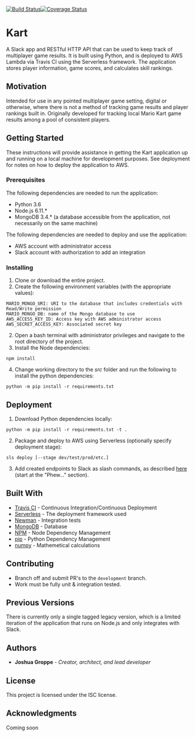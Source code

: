 [![Build Status](https://travis-ci.org/groppe/kart.svg?branch=development)](https://travis-ci.org/groppe/kart)[![Coverage Status](https://coveralls.io/repos/github/groppe/kart/badge.svg?branch=development)](https://coveralls.io/github/groppe/kart?branch=development)
# Kart
A Slack app and RESTful HTTP API that can be used to keep track of multiplayer game results. It is built using Python, and is deployed to AWS Lambda via Travis CI using the Serverless framework. The application stores player information, game scores, and calculates skill rankings.

## Motivation

Intended for use in any pointed multiplayer game setting, digital or otherwise, where there is not a method of tracking game results and player rankings built in. Originally developed for tracking local Mario Kart game results among a pool of consistent players.

## Getting Started

These instructions will provide assistance in getting the Kart application up and running on a local machine for development purposes. See deployment for notes on how to deploy the application to AWS.

### Prerequisites

The following dependencies are needed to run the application:
 - Python 3.6
 - Node.js 6.11.*
 - MongoDB 3.4.* (a database accessible from the application, not necessarily on the same machine)

The following dependencies are needed to deploy and use the application:
 - AWS account with administrator access
 - Slack account with authorization to add an integration

### Installing

1. Clone or download the entire project.
2. Create the following environment variables (with the appropriate values):
```
MARIO_MONGO_URI: URI to the database that includes credentials with Read/Write permission
MARIO_MONGO_DB: name of the Mongo database to use 
AWS_ACCESS_KEY_ID: Access key with AWS administrator access
AWS_SECRET_ACCESS_KEY: Associated secret key
```
2. Open a bash terminal with administrator privileges and navigate to the root directory of the project.
3. Install the Node dependencies:
```
npm install
```

4. Change working directory to the *src* folder and run the following to install the python dependencies:

```
python -m pip install -r requirements.txt
```

## Deployment

1. Download Python dependencies locally:
```
python -m pip install -r requirements.txt -t .
```
2. Package and deploy to AWS using Serverless (optionally specify deployment stage):
```
sls deploy [--stage dev/test/prod/etc.]
```
3. Add created endpoints to Slack as slash commands, as described [here](https://medium.com/@cu_tech/create-a-slack-slash-command-with-aws-lambda-83fb172f9a74) (start at the "Phew..." section).
## Built With

* [Travis CI](https://travis-ci.org/) - Continuous Integration/Continuous Deployment
* [Serverless](https://serverless.com/) - The deployment framework used
* [Newman](https://github.com/postmanlabs/newman) - Integration tests
* [MongoDB](https://www.mongodb.com/) - Database
* [NPM](https://www.npmjs.com/) - Node Dependency Management
* [pip](https://pip.pypa.io/en/stable/) - Python Dependency Management
* [numpy](http://www.numpy.org/) - Mathemetical calculations

## Contributing

* Branch off and submit PR's to the `development` branch.
* Work must be fully unit & integration tested.

## Previous Versions

There is currently only a single tagged legacy version, which is a limited iteration of the application that runs on Node.js and only integrates with Slack.

## Authors

* **Joshua Groppe** - *Creator, architect, and lead developer*

## License

This project is licensed under the ISC license.

## Acknowledgments

Coming soon